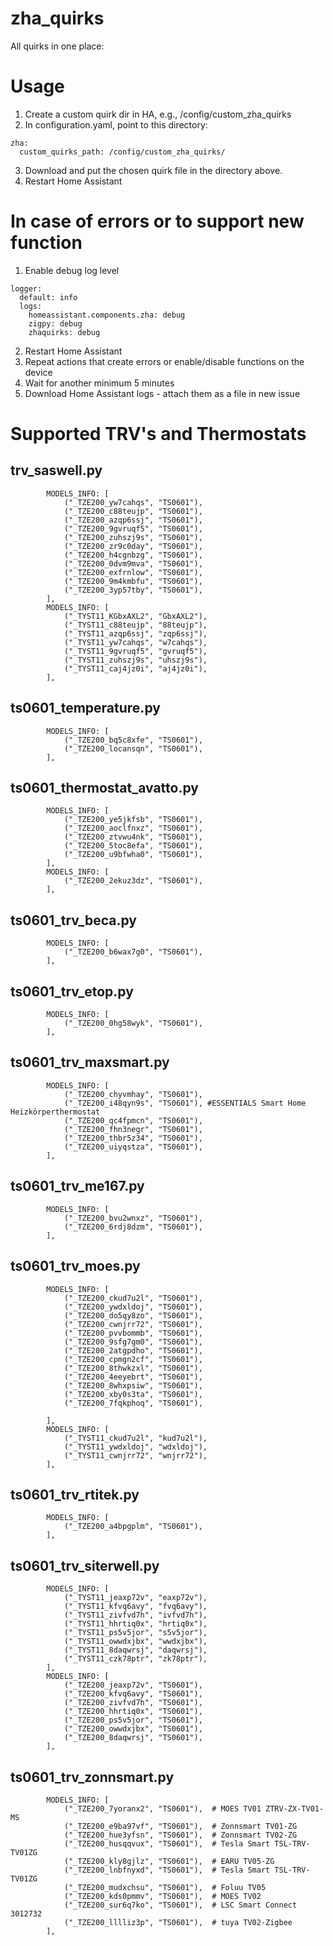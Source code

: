 # zha_quirks
All quirks in one place:

# Usage

1. Create a custom quirk dir in HA, e.g., /config/custom_zha_quirks
2. In configuration.yaml, point to this directory:
```
zha:
  custom_quirks_path: /config/custom_zha_quirks/
```
3. Download and put the chosen quirk file in the directory above.
4. Restart Home Assistant

# In case of errors or to support new function

1. Enable debug log level
```
logger:
  default: info
  logs:
    homeassistant.components.zha: debug
    zigpy: debug
    zhaquirks: debug
```
2. Restart Home Assistant
3. Repeat actions that create errors or enable/disable functions on the device
4. Wait for another minimum 5 minutes
5. Download Home Assistant logs - attach them as a file in new issue

# Supported TRV's and Thermostats

## trv_saswell.py
```
        MODELS_INFO: [
            ("_TZE200_yw7cahqs", "TS0601"),
            ("_TZE200_c88teujp", "TS0601"),
            ("_TZE200_azqp6ssj", "TS0601"),
            ("_TZE200_9gvruqf5", "TS0601"),
            ("_TZE200_zuhszj9s", "TS0601"),
            ("_TZE200_zr9c0day", "TS0601"),
            ("_TZE200_h4cgnbzg", "TS0601"),
            ("_TZE200_0dvm9mva", "TS0601"),
            ("_TZE200_exfrnlow", "TS0601"),
            ("_TZE200_9m4kmbfu", "TS0601"),
            ("_TZE200_3yp57tby", "TS0601"),
        ],       
        MODELS_INFO: [
            ("_TYST11_KGbxAXL2", "GbxAXL2"),
            ("_TYST11_c88teujp", "88teujp"),
            ("_TYST11_azqp6ssj", "zqp6ssj"),
            ("_TYST11_yw7cahqs", "w7cahqs"),
            ("_TYST11_9gvruqf5", "gvruqf5"),
            ("_TYST11_zuhszj9s", "uhszj9s"),
            ("_TYST11_caj4jz0i", "aj4jz0i"),
        ],
```
## ts0601_temperature.py
```
        MODELS_INFO: [
            ("_TZE200_bq5c8xfe", "TS0601"),
            ("_TZE200_locansqn", "TS0601"),
        ],     
```
## ts0601_thermostat_avatto.py
```
        MODELS_INFO: [
            ("_TZE200_ye5jkfsb", "TS0601"),
            ("_TZE200_aoclfnxz", "TS0601"),
            ("_TZE200_ztvwu4nk", "TS0601"),
            ("_TZE200_5toc8efa", "TS0601"),
            ("_TZE200_u9bfwha0", "TS0601"),
        ],    
        MODELS_INFO: [
            ("_TZE200_2ekuz3dz", "TS0601"),
        ],
```
## ts0601_trv_beca.py
```
        MODELS_INFO: [
            ("_TZE200_b6wax7g0", "TS0601"),
        ],
```
## ts0601_trv_etop.py
```
        MODELS_INFO: [
            ("_TZE200_0hg58wyk", "TS0601"),
        ],
```
## ts0601_trv_maxsmart.py
```
        MODELS_INFO: [
            ("_TZE200_chyvmhay", "TS0601"),
            ("_TZE200_i48qyn9s", "TS0601"), #ESSENTIALS Smart Home Heizkörperthermostat
            ("_TZE200_qc4fpmcn", "TS0601"),
            ("_TZE200_fhn3negr", "TS0601"),
            ("_TZE200_thbr5z34", "TS0601"),
            ("_TZE200_uiyqstza", "TS0601"),
        ],
```
## ts0601_trv_me167.py
```
        MODELS_INFO: [
            ("_TZE200_bvu2wnxz", "TS0601"),
            ("_TZE200_6rdj8dzm", "TS0601"),
        ],
```
## ts0601_trv_moes.py
```
        MODELS_INFO: [
            ("_TZE200_ckud7u2l", "TS0601"),
            ("_TZE200_ywdxldoj", "TS0601"),
            ("_TZE200_do5qy8zo", "TS0601"),
            ("_TZE200_cwnjrr72", "TS0601"),
            ("_TZE200_pvvbommb", "TS0601"),
            ("_TZE200_9sfg7gm0", "TS0601"),
            ("_TZE200_2atgpdho", "TS0601"),
            ("_TZE200_cpmgn2cf", "TS0601"),
            ("_TZE200_8thwkzxl", "TS0601"),
            ("_TZE200_4eeyebrt", "TS0601"),
            ("_TZE200_8whxpsiw", "TS0601"),
            ("_TZE200_xby0s3ta", "TS0601"),
            ("_TZE200_7fqkphoq", "TS0601"),
            
        ],
        MODELS_INFO: [
            ("_TYST11_ckud7u2l", "kud7u2l"),
            ("_TYST11_ywdxldoj", "wdxldoj"),
            ("_TYST11_cwnjrr72", "wnjrr72"),
        ],
```
## ts0601_trv_rtitek.py
```
        MODELS_INFO: [
            ("_TZE200_a4bpgplm", "TS0601"),
        ],
```
## ts0601_trv_siterwell.py
```
        MODELS_INFO: [
            ("_TYST11_jeaxp72v", "eaxp72v"),
            ("_TYST11_kfvq6avy", "fvq6avy"),
            ("_TYST11_zivfvd7h", "ivfvd7h"),
            ("_TYST11_hhrtiq0x", "hrtiq0x"),
            ("_TYST11_ps5v5jor", "s5v5jor"),
            ("_TYST11_owwdxjbx", "wwdxjbx"),
            ("_TYST11_8daqwrsj", "daqwrsj"),
            ("_TYST11_czk78ptr", "zk78ptr"),
        ],
        MODELS_INFO: [
            ("_TZE200_jeaxp72v", "TS0601"),
            ("_TZE200_kfvq6avy", "TS0601"),
            ("_TZE200_zivfvd7h", "TS0601"),
            ("_TZE200_hhrtiq0x", "TS0601"),
            ("_TZE200_ps5v5jor", "TS0601"),
            ("_TZE200_owwdxjbx", "TS0601"),
            ("_TZE200_8daqwrsj", "TS0601"),
        ],
```
## ts0601_trv_zonnsmart.py
```
        MODELS_INFO: [
            ("_TZE200_7yoranx2", "TS0601"),  # MOES TV01 ZTRV-ZX-TV01-MS
            ("_TZE200_e9ba97vf", "TS0601"),  # Zonnsmart TV01-ZG
            ("_TZE200_hue3yfsn", "TS0601"),  # Zonnsmart TV02-ZG
            ("_TZE200_husqqvux", "TS0601"),  # Tesla Smart TSL-TRV-TV01ZG
            ("_TZE200_kly8gjlz", "TS0601"),  # EARU TV05-ZG
            ("_TZE200_lnbfnyxd", "TS0601"),  # Tesla Smart TSL-TRV-TV01ZG
            ("_TZE200_mudxchsu", "TS0601"),  # Foluu TV05
            ("_TZE200_kds0pmmv", "TS0601"),  # MOES TV02
            ("_TZE200_sur6q7ko", "TS0601"),  # LSC Smart Connect 3012732
            ("_TZE200_lllliz3p", "TS0601"),  # tuya TV02-Zigbee
        ],
```
